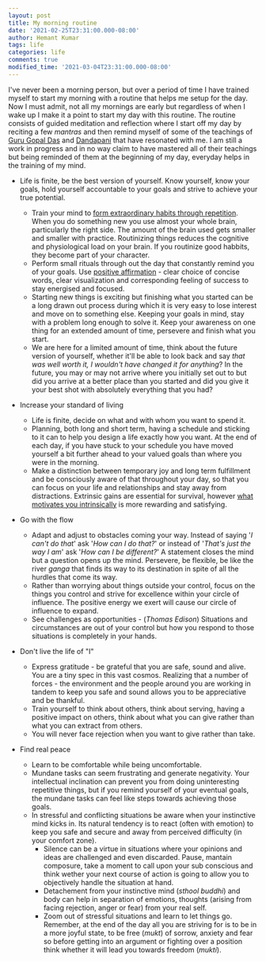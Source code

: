 ```yaml
---
layout: post
title: My morning routine
date: '2021-02-25T23:31:00.000-08:00'
author: Hemant Kumar
tags: life
categories: life
comments: true
modified_time: '2021-03-04T23:31:00.000-08:00'
---
```


I've never been a morning person, but over a period of time I have trained myself to start my morning with a routine that helps me setup for the day. Now I must admit, not all my mornings are early but regardless of when I wake up I make it a point to start my day with this routine. The routine consists of guided meditation and reflection where I start off my day by reciting a few *mantras* and then remind myself of some of the teachings of [Guru Gopal Das](https://twitter.com/gaurgopald) and [Dandapani](https://twitter.com/DandapaniLLC) that have resonated with me. I am still a work in progress and in no way claim to have mastered all of their teachings but being reminded of them at the beginning of my day, everyday helps in the training of my mind.

- Life is finite, be the best version of yourself. Know yourself, know your goals, hold yourself accountable to your goals and strive to achieve your true potential.
  - Train your mind to [form extraordinary habits through repetition](https://www.sciencedaily.com/releases/2019/01/190128105227.htm). When you do something new you use almost your whole brain, particularly the right side. The amount of the brain used gets smaller and smaller with practice. Routinizing things reduces the cognitive and physiological load on your brain. If you routinize good habbits, they become part of your character.
  - Perform small rituals through out the day that constantly remind you of your goals. Use [positive affirmation](https://positivepsychology.com/daily-affirmations/) - clear choice of concise words, clear visualization and corresponding feeling of success to stay energised and focused.
  - Starting new things is exciting but finishing what you started can be a long drawn out process during which it is very easy to lose interest and move on to something else. Keeping your goals in mind, stay with a problem long enough to solve it. Keep your awareness on one thing for an extended amount of time, persevere and finish what you start.
  - We are here for a limited amount of time, think about the future version of yourself, whether it'll be able to look back and say *that was well worth it, I wouldn't have changed it for anything*? In the future, you may or may not arrive where you initially set out to but did you arrive at a better place than you started and did you give it your best shot with absolutely everything that you had?

- Increase your standard of living
  - Life is finite, decide on what and with whom you want to spend it.
  - Planning, both long and short term, having a schedule and sticking to it can to help you design a life exactly how you want. At the end of each day, if you have stuck to your schedule you have moved yourself a bit further ahead to your valued goals than where you were in the morning.
  - Make a distinction between temporary joy and long term fulfillment and be consciously aware of that throughout your day, so that you can focus on your life and relationships and stay away from distractions. Extrinsic gains are essential for survival, however [what motivates you intrinsically](https://www.healthline.com/health/intrinsic-motivation#extrinsic-motivation) is more rewarding and satisfying.

- Go with the flow
  - Adapt and adjust to obstacles coming your way. Instead of saying '*I can't do that*' ask '*How can I do that?*' or instead of '*That's just the way I am*' ask '*How can I be  different?*' A statement closes the mind but a question opens up the mind.  Persevere, be flexible, be like the river *ganga* that finds its way to its destination in spite of all the hurdles that come its way.
  - Rather than worrying about things outside your control, focus on the things you control and strive for excellence within your circle of influence. The positive energy we exert will cause our circle of influence to expand.
  - See challenges as opportunities - (*Thomas Edison*) Situations and circumstances are out of your control but how you respond to those situations is completely in your hands.

- Don't live the life of "I"
  - Express gratitude - be grateful that you are safe, sound and alive. You are a tiny spec in this vast cosmos. Realizing that a number of forces - the environment and the people around you are working in tandem to keep you safe and sound allows you to be appreciative and be thankful.
  - Train yourself to think about others, think about serving, having a positive impact on others, think about what you can give rather than what you can extract from others.
  - You will never face rejection when you want to give rather than take.

- Find real peace
  - Learn to be comfortable while being uncomfortable.
  - Mundane tasks can seem frustrating and generate negativity. Your intellectual inclination can prevent you from doing uninteresting repetitive things, but if you remind yourself of your eventual goals, the mundane tasks can feel like steps towards achieving those goals.
  - In stressful and conflicting situations be aware when your instinctive mind kicks in. Its natural tendency is to react (often with emotion) to keep you safe and secure and away from perceived difficulty (in your comfort zone).
    - Silence can be a virtue in situations where your opinions and ideas are challenged and even discarded. Pause, mantain composure, take a moment to call upon your sub conscious and think wether your next course of action is going to allow you to objectively handle the situation at hand.
    - Detachement from your instinctive mind (*sthool buddhi*) and body can help in separation of emotions, thoughts (arising from facing rejection, anger or fear) from your real self.
    - Zoom out of stressful situations and learn to let things go. Remember, at the end of the day all you are striving for is to be in a more joyful state, to be free (*mukt*) of sorrow, anxiety and fear so before getting into an argument or fighting over a position think whether it will lead you towards freedom (*mukti*).

